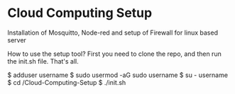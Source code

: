 # Cloud Computing Setup
 Installation of Mosquitto, Node-red and setup of Firewall for linux based server
 
 How to use the setup tool?
 First you need to clone the repo, and then run the init.sh file. That's all.
 
 $ adduser username
 $ sudo usermod -aG sudo username
 $ su - username
 $ cd /Cloud-Computing-Setup
 $ ./init.sh
